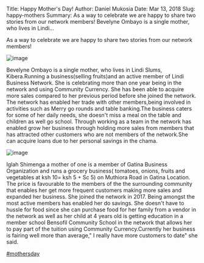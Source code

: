 Title: Happy Mother's Day!
Author: Daniel Mukosia
Date: Mar 13, 2018
Slug: happy-mothers
Summary: As a way to celebrate we are happy to share two stories from our network members! Bevelyne Ombayo is a single mother, who lives in Lindi...

As a way to celebrate we are happy to share two stories from our network
members!

![image](images/blog/happy-mothers1.webp)

Bevelyne Ombayo is a single mother, who lives in Lindi Slums,
Kibera.Running a business(selling fruits)and an active member of Lindi
Business Network. She is celebrating more than one year being in the
network and using Community Currency. She has been able to acquire more
sales compared to her previous period before she joined the network. The
network has enabled her trade with other members,being involved in
activities such as Merry go rounds and table banking.The business caters
for some of her daily needs, she doesn't miss a meal on the table and
children as well go school. Through working as a team in the network has
enabled grow her business through holding more sales from members that
has attracted other customers who are not members of the network.She can
acquire loans due to her personal savings in the chama.

![image](images/blog/happy-mothers47.webp)

Iglah Shimenga a mother of one is a member of Gatina Business
Organization and runs a grocery business( tomatoes, onions, fruits and
vegetables at ksh 10= ksh 5 + Sc 5) on Muthiora Road in Gatina Location.
The price is favourable to the members of the the surrounding community
that enables her get more frequent customers making more sales and
expanded her business. She joined the network in 2017. Being amongst the
most active members has enabled her do savings. She doesn't have to
hussle for food since she can purchase food for her family from a vendor
in the network as well as her child at 4 years old is getting education
in a member school Bensofil Community School in the network that allows
her to pay part of the tuition using Community Currency.Currently her
business is fairing well more than average," I really have more
customers to date" she said.

[#mothersday](https://www.grassrootseconomics.org/blog/hashtags/mothersday)
